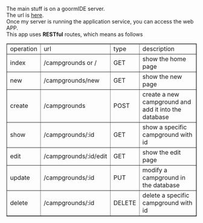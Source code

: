 The main stuff is on a goormIDE server.
<br>
The url is <a href="https://wdb-hhsoj.run-us-west2.goorm.io">here</a>.
<br>
Once my server is running the application service, you can access the web APP.
<br>
This app uses **RESTful** routes, which means as follows
<br>
  <table border=1>
    <tr>
      <td>operation</td>
      <td>url</td>
      <td>type</td>
      <td>description</td>
    </tr>             
    <tr>
      <td>index</td>
      <td>/campgrounds or /</td>
      <td>GET</td>
      <td>show the home page</td>
    </tr>            
    <tr>
      <td>new</td>
      <td>/campgrounds/new</td>
      <td>GET</td>
      <td>show the new page</td>
    </tr>             
    <tr>
      <td>create</td>
      <td>/campgrounds</td>
      <td>POST</td>
      <td>create a new campground and add it into the database</td>
    </tr>             
    <tr>
      <td>show</td>
      <td>/campgrounds/:id</td>
      <td>GET</td>
      <td>show a specific campground with id</td>
    </tr>             
    <tr>
      <td>edit</td>
      <td>/campgrounds/:id/edit</td>
      <td>GET</td>
      <td>show the edit page</td>
    </tr>             
    <tr>
      <td>update</td>
      <td>/campgrounds/:id</td>
      <td>PUT</td>
      <td>modify a campground in the database</td>
    </tr>             
    <tr>
      <td>delete</td>
      <td>/campgrounds/:id</td>
      <td>DELETE</td>
      <td>delete a specific campground with id</td>
    </tr>         
  </table>
